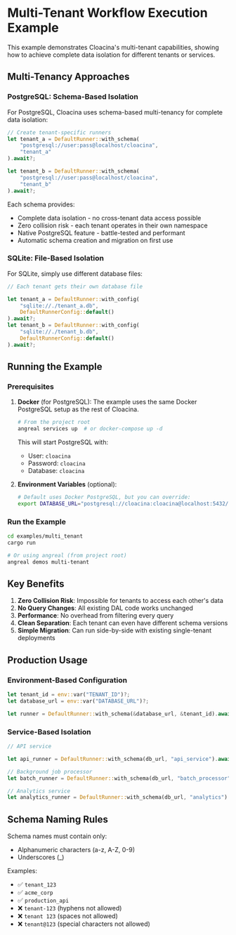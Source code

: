 # Multi-Tenant Workflow Execution Example

This example demonstrates Cloacina's multi-tenant capabilities, showing how to achieve complete data isolation for different tenants or services.

## Multi-Tenancy Approaches

### PostgreSQL: Schema-Based Isolation

For PostgreSQL, Cloacina uses schema-based multi-tenancy for complete data isolation:

```rust
// Create tenant-specific runners
let tenant_a = DefaultRunner::with_schema(
    "postgresql://user:pass@localhost/cloacina",
    "tenant_a"
).await?;

let tenant_b = DefaultRunner::with_schema(
    "postgresql://user:pass@localhost/cloacina",
    "tenant_b"
).await?;
```

Each schema provides:
- Complete data isolation - no cross-tenant data access possible
- Zero collision risk - each tenant operates in their own namespace
- Native PostgreSQL feature - battle-tested and performant
- Automatic schema creation and migration on first use

### SQLite: File-Based Isolation

For SQLite, simply use different database files:

```rust
// Each tenant gets their own database file

let tenant_a = DefaultRunner::with_config(
    "sqlite://./tenant_a.db",
    DefaultRunnerConfig::default()
).await?;
let tenant_b = DefaultRunner::with_config(
    "sqlite://./tenant_b.db",
    DefaultRunnerConfig::default()
).await?;

```

## Running the Example

### Prerequisites

1. **Docker** (for PostgreSQL):
   The example uses the same Docker PostgreSQL setup as the rest of Cloacina.

   ```bash
   # From the project root
   angreal services up  # or docker-compose up -d
   ```

   This will start PostgreSQL with:
   - User: `cloacina`
   - Password: `cloacina`
   - Database: `cloacina`

2. **Environment Variables** (optional):
   ```bash
   # Default uses Docker PostgreSQL, but you can override:
   export DATABASE_URL="postgresql://cloacina:cloacina@localhost:5432/cloacina"
   ```

### Run the Example

```bash
cd examples/multi_tenant
cargo run

# Or using angreal (from project root)
angreal demos multi-tenant
```

## Key Benefits

1. **Zero Collision Risk**: Impossible for tenants to access each other's data
2. **No Query Changes**: All existing DAL code works unchanged
3. **Performance**: No overhead from filtering every query
4. **Clean Separation**: Each tenant can even have different schema versions
5. **Simple Migration**: Can run side-by-side with existing single-tenant deployments

## Production Usage

### Environment-Based Configuration

```rust
let tenant_id = env::var("TENANT_ID")?;
let database_url = env::var("DATABASE_URL")?;

let runner = DefaultRunner::with_schema(&database_url, &tenant_id).await?;
```

### Service-Based Isolation

```rust
// API service

let api_runner = DefaultRunner::with_schema(db_url, "api_service").await?;

// Background job processor
let batch_runner = DefaultRunner::with_schema(db_url, "batch_processor").await?;

// Analytics service
let analytics_runner = DefaultRunner::with_schema(db_url, "analytics").await?;
```

## Schema Naming Rules

Schema names must contain only:
- Alphanumeric characters (a-z, A-Z, 0-9)
- Underscores (_)

Examples:
- ✅ `tenant_123`
- ✅ `acme_corp`
- ✅ `production_api`
- ❌ `tenant-123` (hyphens not allowed)
- ❌ `tenant 123` (spaces not allowed)
- ❌ `tenant@123` (special characters not allowed)
